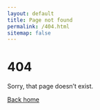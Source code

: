 ```yaml
---
layout: default
title: Page not found
permalink: /404.html
sitemap: false
---
```


<h1>404</h1>
<p class="muted">Sorry, that page doesn’t exist.</p>
<a class="btn" href="{{ '/' | relative_url }}">Back home</a>